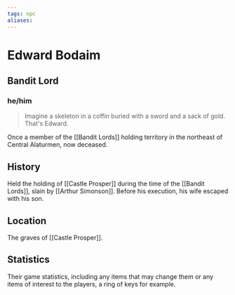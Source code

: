 ```yaml
---
tags: npc
aliases:
---
```

# Edward Bodaim
## Bandit Lord
### he/him

> Imagine a skeleton in a coffin buried with a sword and a sack of gold. That's Edward.

Once a member of the [[Bandit Lords]] holding territory in the northeast of Central Alaturmen, now deceased.

## History
Held the holding of [[Castle Prosper]] during the time of the [[Bandit Lords]], slain by [[Arthur Simonson]]. Before his execution, his wife escaped with his son.

## Location
The graves of [[Castle Prosper]].

## Statistics
Their game statistics, including any items that may change them or any items of interest to the players, a ring of keys for example.